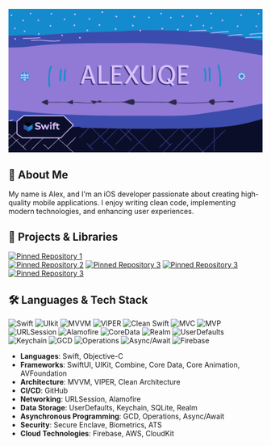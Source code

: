 [![Header](https://github.com/Alexuqe/Alexuqe/blob/main/assets/banner-for-ios-developer-profile--in-the-middle-is.png)](https://github.com/Alexuqe)

## 👋 About Me  
My name is Alex, and I'm an iOS developer passionate about creating high-quality mobile applications. I enjoy writing clean code, implementing modern technologies, and enhancing user experiences.

## 🚀 Projects & Libraries  
[![Pinned Repository 1](https://img.shields.io/badge/Packages-SideMenuKit-green)](https://github.com/Alexuqe/SideMenuKit)  
[![Pinned Repository 2](https://img.shields.io/badge/Projects-Align2D-blue)](https://github.com/Alexuqe/Align2D) 
[![Pinned Repository 3](https://img.shields.io/badge/TodoList-blue)](https://github.com/Alexuqe/ToDoList)
[![Pinned Repository 3](https://img.shields.io/badge/BrainBoost-blue)](https://github.com/Alexuqe/BrainBoost)     
[![Pinned Repository 3](https://img.shields.io/badge/Contributor-DeliveryApp-yellow)](https://github.com/trambalda/iaw1)

## 🛠️ Languages & Tech Stack 
![Swift](https://img.shields.io/badge/Swift-F05138?style=plastic&logo=swift&logoColor=FFFFFF)
![UIkit](https://img.shields.io/badge/UIkit-7F7F7F?style=plastic)
![MVVM](https://img.shields.io/badge/MVVM-7F7F7F?style=plastic)
![VIPER](https://img.shields.io/badge/VIPER-7F7F7F?style=plastic)
![Clean Swift](https://img.shields.io/badge/CleanSwift-7F7F7F?style=plastic)
![MVC](https://img.shields.io/badge/MVC-7F7F7F?style=plastic)
![MVP](https://img.shields.io/badge/MVP-7F7F7F?style=plastic)
![URLSession](https://img.shields.io/badge/URLSession-7F7F7F?style=plastic)
![Alamofire](https://img.shields.io/badge/Alamofire-7F7F7F?style=plastic)
![CoreData](https://img.shields.io/badge/CoreData-7F7F7F?style=plastic)
![Realm](https://img.shields.io/badge/Realm-7F7F7F?style=plastic)
![UserDefaults](https://img.shields.io/badge/UserDefaults-7F7F7F?style=plastic)
![Keychain](https://img.shields.io/badge/Keychain-7F7F7F?style=plastic)
![GCD](https://img.shields.io/badge/GCD-7F7F7F?style=plastic)
![Operations](https://img.shields.io/badge/Operations-7F7F7F?style=plastic)
![Async/Await](https://img.shields.io/badge/Async/Await-7F7F7F?style=plastic)
![Firebase](https://img.shields.io/badge/Firebase-7F7F7F?style=plastic)

- **Languages**: Swift, Objective-C  
- **Frameworks**: SwiftUI, UIKit, Combine, Core Data, Core Animation, AVFoundation  
- **Architecture**: MVVM, VIPER, Clean Architecture   
- **CI/CD**: GitHub  
- **Networking**: URLSession, Alamofire 
- **Data Storage**: UserDefaults, Keychain, SQLite, Realm  
- **Asynchronous Programming**: GCD, Operations, Async/Await  
- **Security**: Secure Enclave, Biometrics, ATS  
- **Cloud Technologies**: Firebase, AWS, CloudKit  
